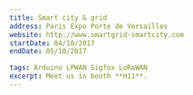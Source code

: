 ```yaml
---
title: Smart city & grid
address: Paris Expo Porte de Versailles
website: http://www.smartgrid-smartcity.com
startDate: 04/10/2017
endDate: 05/10/2017

tags: Arduino LPWAN Sigfox LoRaWAN
excerpt: Meet us in booth **H11**.
---
```

